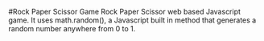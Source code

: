 #Rock Paper Scissor Game
Rock Paper Scissor web based Javascript game. It uses math.random(), a Javascript built in method that generates a random number anywhere from 0 to 1.
